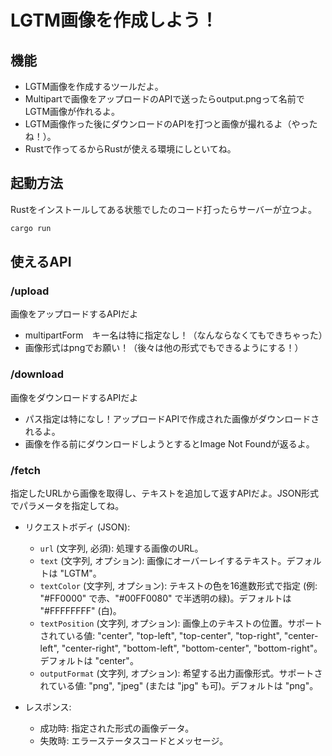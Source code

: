 # LGTM画像を作成しよう！
## 機能
 * LGTM画像を作成するツールだよ。
 * Multipartで画像をアップロードのAPIで送ったらoutput.pngって名前でLGTM画像が作れるよ。
 * LGTM画像作った後にダウンロードのAPIを打つと画像が撮れるよ（やったね！）。
 * Rustで作ってるからRustが使える環境にしといてね。

 ## 起動方法
 Rustをインストールしてある状態でしたのコード打ったらサーバーが立つよ。
 ~~~ sh
 cargo run
 ~~~

## 使えるAPI
### /upload
画像をアップロードするAPIだよ
* multipartForm　キー名は特に指定なし！（なんならなくてもできちゃった）
* 画像形式はpngでお願い！（後々は他の形式でもできるようにする！）

### /download
画像をダウンロードするAPIだよ
* パス指定は特になし！アップロードAPIで作成された画像がダウンロードされるよ。
* 画像を作る前にダウンロードしようとするとImage Not Foundが返るよ。

### /fetch
指定したURLから画像を取得し、テキストを追加して返すAPIだよ。JSON形式でパラメータを指定してね。

*   リクエストボディ (JSON):
    *   `url` (文字列, 必須): 処理する画像のURL。
    *   `text` (文字列, オプション): 画像にオーバーレイするテキスト。デフォルトは "LGTM"。
    *   `textColor` (文字列, オプション): テキストの色を16進数形式で指定 (例: "#FF0000" で赤、"#00FF0080" で半透明の緑)。デフォルトは "#FFFFFFFF" (白)。
    *   `textPosition` (文字列, オプション): 画像上のテキストの位置。サポートされている値: "center", "top-left", "top-center", "top-right", "center-left", "center-right", "bottom-left", "bottom-center", "bottom-right"。デフォルトは "center"。
    *   `outputFormat` (文字列, オプション): 希望する出力画像形式。サポートされている値: "png", "jpeg" (または "jpg" も可)。デフォルトは "png"。

*   レスポンス:
    *   成功時: 指定された形式の画像データ。
    *   失敗時: エラーステータスコードとメッセージ。
